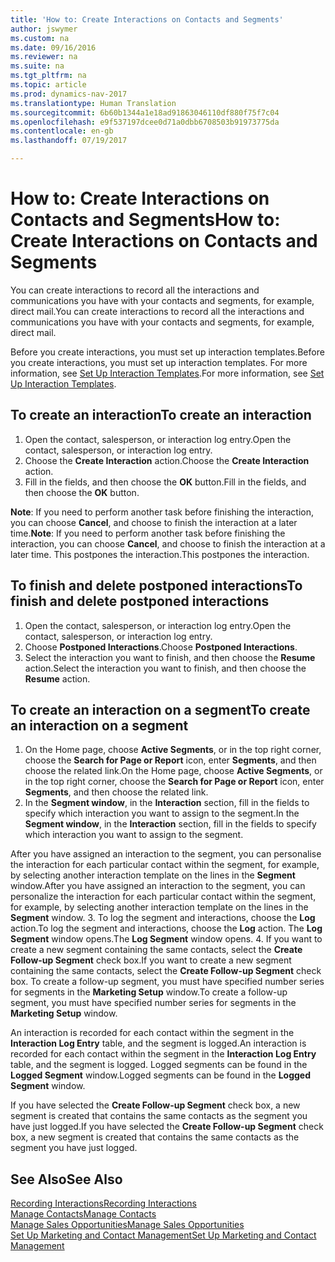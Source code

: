 ```yaml
---
title: 'How to: Create Interactions on Contacts and Segments'
author: jswymer
ms.custom: na
ms.date: 09/16/2016
ms.reviewer: na
ms.suite: na
ms.tgt_pltfrm: na
ms.topic: article
ms.prod: dynamics-nav-2017
ms.translationtype: Human Translation
ms.sourcegitcommit: 6b60b1344a1e18ad91863046110df880f75f7c04
ms.openlocfilehash: e9f537197dcee0d71a0dbb6708503b91973775da
ms.contentlocale: en-gb
ms.lasthandoff: 07/19/2017

---
```

# <a name="how-to-create-interactions-on-contacts-and-segments"></a><span data-ttu-id="11b9b-102">How to: Create Interactions on Contacts and Segments</span><span class="sxs-lookup"><span data-stu-id="11b9b-102">How to: Create Interactions on Contacts and Segments</span></span>
<span data-ttu-id="11b9b-103">You can create interactions to record all the interactions and communications you have with your contacts and segments, for example, direct mail.</span><span class="sxs-lookup"><span data-stu-id="11b9b-103">You can create interactions to record all the interactions and communications you have with your contacts and segments, for example, direct mail.</span></span>

<span data-ttu-id="11b9b-104">Before you create interactions, you must set up interaction templates.</span><span class="sxs-lookup"><span data-stu-id="11b9b-104">Before you create interactions, you must set up interaction templates.</span></span> <span data-ttu-id="11b9b-105">For more information, see  [Set Up Interaction Templates](marketing-interactions.md#set-up-interaction-templates).</span><span class="sxs-lookup"><span data-stu-id="11b9b-105">For more information, see  [Set Up Interaction Templates](marketing-interactions.md#set-up-interaction-templates).</span></span>

## <a name="to-create-an-interaction"></a><span data-ttu-id="11b9b-106">To create an interaction</span><span class="sxs-lookup"><span data-stu-id="11b9b-106">To create an interaction</span></span>
1. <span data-ttu-id="11b9b-107">Open the contact, salesperson, or interaction log entry.</span><span class="sxs-lookup"><span data-stu-id="11b9b-107">Open the contact, salesperson, or interaction log entry.</span></span>
2. <span data-ttu-id="11b9b-108">Choose the **Create Interaction** action.</span><span class="sxs-lookup"><span data-stu-id="11b9b-108">Choose the **Create Interaction** action.</span></span>
3. <span data-ttu-id="11b9b-109">Fill in the fields, and then choose the **OK** button.</span><span class="sxs-lookup"><span data-stu-id="11b9b-109">Fill in the fields, and then choose the **OK** button.</span></span>

<span data-ttu-id="11b9b-110">**Note**: If you need to perform another task before finishing the interaction, you can choose **Cancel**, and choose to finish the interaction at a later time.</span><span class="sxs-lookup"><span data-stu-id="11b9b-110">**Note**: If you need to perform another task before finishing the interaction, you can choose **Cancel**, and choose to finish the interaction at a later time.</span></span> <span data-ttu-id="11b9b-111">This postpones the interaction.</span><span class="sxs-lookup"><span data-stu-id="11b9b-111">This postpones the interaction.</span></span>

## <a name="to-finish-and-delete-postponed-interactions"></a><span data-ttu-id="11b9b-112">To finish and delete postponed interactions</span><span class="sxs-lookup"><span data-stu-id="11b9b-112">To finish and delete postponed interactions</span></span>
1. <span data-ttu-id="11b9b-113">Open the contact, salesperson, or interaction log entry.</span><span class="sxs-lookup"><span data-stu-id="11b9b-113">Open the contact, salesperson, or interaction log entry.</span></span>
2. <span data-ttu-id="11b9b-114">Choose **Postponed Interactions**.</span><span class="sxs-lookup"><span data-stu-id="11b9b-114">Choose **Postponed Interactions**.</span></span>
3. <span data-ttu-id="11b9b-115">Select the interaction you want to finish, and then choose the **Resume** action.</span><span class="sxs-lookup"><span data-stu-id="11b9b-115">Select the interaction you want to finish, and then choose the **Resume** action.</span></span>

## <a name="to-create-an-interaction-on-a-segment"></a><span data-ttu-id="11b9b-116">To create an interaction on a segment</span><span class="sxs-lookup"><span data-stu-id="11b9b-116">To create an interaction on a segment</span></span>
1. <span data-ttu-id="11b9b-117">On the Home page, choose **Active Segments**, or in the top right corner, choose the **Search for Page or Report** icon, enter **Segments**, and then choose the related link.</span><span class="sxs-lookup"><span data-stu-id="11b9b-117">On the Home page, choose **Active Segments**, or in the top right corner, choose the **Search for Page or Report** icon, enter **Segments**, and then choose the related link.</span></span>
2. <span data-ttu-id="11b9b-118">In the **Segment window**, in the **Interaction** section, fill in the fields to specify which interaction you want to assign to the segment.</span><span class="sxs-lookup"><span data-stu-id="11b9b-118">In the **Segment window**, in the **Interaction** section, fill in the fields to specify which interaction you want to assign to the segment.</span></span>

  <span data-ttu-id="11b9b-119">After you have assigned an interaction to the segment, you can personalise the interaction for each particular contact within the segment, for example, by selecting another interaction template on the lines in the **Segment** window.</span><span class="sxs-lookup"><span data-stu-id="11b9b-119">After you have assigned an interaction to the segment, you can personalize the interaction for each particular contact within the segment, for example, by selecting another interaction template on the lines in the **Segment** window.</span></span>
3. <span data-ttu-id="11b9b-120">To log the segment and interactions, choose the **Log** action.</span><span class="sxs-lookup"><span data-stu-id="11b9b-120">To log the segment and interactions, choose the **Log** action.</span></span> <span data-ttu-id="11b9b-121">The **Log Segment** window opens.</span><span class="sxs-lookup"><span data-stu-id="11b9b-121">The **Log Segment** window opens.</span></span>
4. <span data-ttu-id="11b9b-122">If you want to create a new segment containing the same contacts, select the **Create Follow-up Segment** check box.</span><span class="sxs-lookup"><span data-stu-id="11b9b-122">If you want to create a new segment containing the same contacts, select the **Create Follow-up Segment** check box.</span></span> <span data-ttu-id="11b9b-123">To create a follow-up segment, you must have specified number series for segments in the **Marketing Setup** window.</span><span class="sxs-lookup"><span data-stu-id="11b9b-123">To create a follow-up segment, you must have specified number series for segments in the **Marketing Setup** window.</span></span>

<span data-ttu-id="11b9b-124">An interaction is recorded for each contact within the segment in the **Interaction Log Entry** table, and the segment is logged.</span><span class="sxs-lookup"><span data-stu-id="11b9b-124">An interaction is recorded for each contact within the segment in the **Interaction Log Entry** table, and the segment is logged.</span></span> <span data-ttu-id="11b9b-125">Logged segments can be found in the **Logged Segment** window.</span><span class="sxs-lookup"><span data-stu-id="11b9b-125">Logged segments can be found in the **Logged Segment** window.</span></span>

<span data-ttu-id="11b9b-126">If you have selected the **Create Follow-up Segment** check box, a new segment is created that contains the same contacts as the segment you have just logged.</span><span class="sxs-lookup"><span data-stu-id="11b9b-126">If you have selected the **Create Follow-up Segment** check box, a new segment is created that contains the same contacts as the segment you have just logged.</span></span>

## <a name="see-also"></a><span data-ttu-id="11b9b-127">See Also</span><span class="sxs-lookup"><span data-stu-id="11b9b-127">See Also</span></span>
[<span data-ttu-id="11b9b-128">Recording Interactions</span><span class="sxs-lookup"><span data-stu-id="11b9b-128">Recording Interactions</span></span>](marketing-interactions.md)  
[<span data-ttu-id="11b9b-129">Manage Contacts</span><span class="sxs-lookup"><span data-stu-id="11b9b-129">Manage Contacts</span></span>](marketing-contacts.md)  
[<span data-ttu-id="11b9b-130">Manage Sales Opportunities</span><span class="sxs-lookup"><span data-stu-id="11b9b-130">Manage Sales Opportunities</span></span>](marketing-manage-sales-opportunities.md)  
[<span data-ttu-id="11b9b-131">Set Up Marketing and Contact Management</span><span class="sxs-lookup"><span data-stu-id="11b9b-131">Set Up Marketing and Contact Management</span></span>](marketing-setup-marketing.md)


